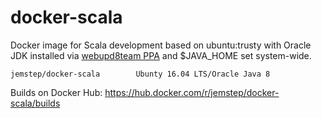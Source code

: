 # docker-scala

Docker image for Scala development based on ubuntu:trusty with Oracle JDK installed via [webupd8team PPA](https://launchpad.net/~webupd8team/+archive/ubuntu/java) and $JAVA_HOME set system-wide.

```
jemstep/docker-scala        Ubunty 16.04 LTS/Oracle Java 8
```

Builds on Docker Hub: https://hub.docker.com/r/jemstep/docker-scala/builds
